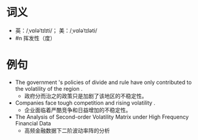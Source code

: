 # 词义
- 英：/ˌvɒləˈtɪlɪti/； 美：/ˌvɑləˈtɪləti/
- #n 挥发性（度）
# 例句
- The government 's policies of divide and rule have only contributed to the volatility of the region .
	- 政府分而治之的政策只是加剧了该地区的不稳定性。
- Companies face tough competition and rising volatility .
	- 企业面临着严酷竞争和日益增加的不稳定性。
- The Analysis of Second-order Volatility Matrix under High Frequency Financial Data
	- 高频金融数据下二阶波动率阵的分析
